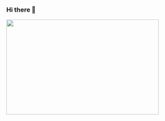 
### Hi there 👋 

<img src="https://user-images.githubusercontent.com/81681226/125254715-03010800-e2fb-11eb-808a-7cac751354c5.png" width= 400 height=250 />  













